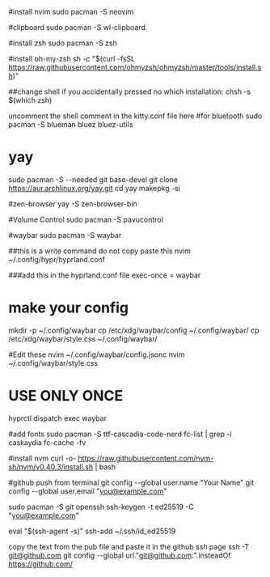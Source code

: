 #install nvim
sudo pacman -S neovim

#clipboard
sudo pacman -S wl-clipboard 


#install zsh
sudo pacman -S zsh

#install oh-my-zsh
sh -c "$(curl -fsSL https://raw.githubusercontent.com/ohmyzsh/ohmyzsh/master/tools/install.sh)"

##change shell if you accidentally pressed no which installation:
chsh -s $(which zsh)

uncomment the shell comment in the kitty.conf file here
#for bluetooth
sudo pacman -S blueman bluez bluez-utils

# yay
sudo pacman -S --needed git base-devel
git clone https://aur.archlinux.org/yay.git
cd yay
makepkg -si

#zen-browser
yay -S zen-browser-bin

#Volume Control
sudo pacman -S pavucontrol

#waybar
sudo pacman -S waybar

##this is a write command do not copy paste this
nvim ~/.config/hypr/hyprland.conf

###add this in the hyprland.conf file
exec-once = waybar

# make your config
mkdir -p ~/.config/waybar
cp /etc/xdg/waybar/config ~/.config/waybar/
cp /etc/xdg/waybar/style.css ~/.config/waybar/

#Edit these
nvim ~/.config/waybar/config.jsonc
nvim ~/.config/waybar/style.css

# USE ONLY ONCE
hyprctl dispatch exec waybar

#add fonts
sudo pacman -S ttf-cascadia-code-nerd
fc-list | grep -i caskaydia
fc-cache -fv


#install nvm
curl -o- https://raw.githubusercontent.com/nvm-sh/nvm/v0.40.3/install.sh | bash


#github push from terminal
git config --global user.name "Your Name"
git config --global user.email "you@example.com"

sudo pacman -S git openssh
ssh-keygen -t ed25519 -C "you@example.com"

eval "$(ssh-agent -s)"
ssh-add ~/.ssh/id_ed25519

copy the text from the pub file and paste it in the github ssh page
ssh -T git@github.com
git config --global url."git@github.com:".insteadOf https://github.com/
